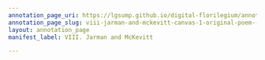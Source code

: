 ```yaml
---
annotation_page_uri: https://lgsump.github.io/digital-florilegium/annotations/viii-jarman-and-mckevitt-canvas-1-original-poem--changed.json
annotation_page_slug: viii-jarman-and-mckevitt-canvas-1-original-poem--changed
layout: annotation_page
manifest_label: VIII. Jarman and McKevitt

---
```

